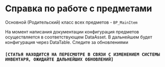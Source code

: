 # Справка по работе с предметами

Основной (Родительский) класс всех предметов - `BP_MainItem`

На момент написания документации конфигурация предметов осуществляется в соответствующем DataAsset. В дальнейшем будет конфигурация через DataTable. Следите за обновлениями

### `[СТАТЬЯ НАХОДИТСЯ НА ПЕРЕСМОТРЕ В СВЯЗИ С ИЗМЕНЕНИЕМ СИСТЕМЫ ИНВЕНТАРЯ, ОЖИДАЙТЕ ДАЛЬНЕЙШИХ ОБНОВЛЕНИЙ]`
